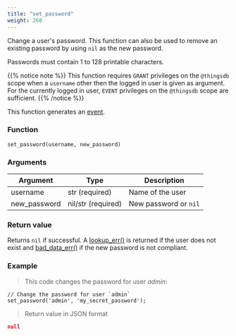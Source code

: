 ```yaml
---
title: "set_password"
weight: 268
---
```


Change a user's password. This function can also be used to remove an existing
password by using `nil` as the new password.

Passwords must contain 1 to 128 printable characters.

{{% notice note %}}
This function requires `GRANT` privileges on the `@thingsdb` scope when a `username`
other then the logged in user is given as argument. For the currently logged in user, `EVENT`
privileges on the `@thingsdb` scope are sufficient.
{{% /notice %}}

This function generates an [event](../../overview/events).

### Function

`set_password(username, new_password)`

### Arguments

Argument | Type | Description
--------- | ----------- | -----------
username | str (required) | Name of the user
new_password | nil/str (required) | New password or `nil`

### Return value

Returns `nil` if successful. A [lookup_err()](../../errors/lookup_err) is returned
if the user does not exist and [bad_data_err()](../../errors/bad_data_err) if the new password is not compliant.

### Example

> This code changes the password for user *admin*:

```thingsdb,syntax_only,@t
// Change the password for user `admin`
set_password('admin', 'my_secret_password');
```

> Return value in JSON format

```json
null
```
